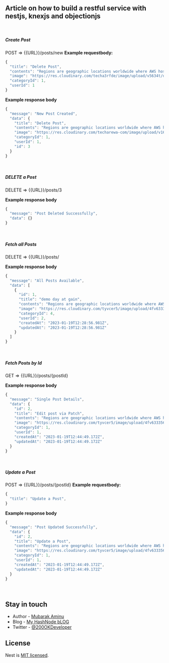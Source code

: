 ## Article on how to build a restful service with nestjs, knexjs and objectionjs

<br>


##### Create Post
POST ⇒ {{URL}}/posts/new
**Example requestbody:**
```ts
{
  "title": "Delete Post",
  "contents": "Regions are geographic locations worldwide where AWS hosts",
  "image": "https://res.cloudinary.com/techa3rfde/image/upload/v5634t/dfnrhy4tgk.jpg",
  "categoryId": 1,
  "userId": 1
}

```

**Example response body**
```ts
{
  "message": "New Post Created",
  "data": {
    "title": "Delete Post",
    "contents": "Regions are geographic locations worldwide where AWS hosts",
    "image": "https://res.cloudinary.com/techarewa-com/image/upload/v1633352938/lfliv4hbmw7idobwhrrq.jpg",
    "categoryId": 1,
    "userId": 1,
    "id": 3
  }
}
```
<br>

##### DELETE a Post
DELETE ⇒ {{URL}}/posts/3


**Example response body**
```ts
{
  "message": "Post Deleted Successfully",
  "data": {}
}
```
<br>


##### Fetch all Posts
DELETE ⇒ {{URL}}/posts/


**Example response body**
```ts
{
  "message": "All Posts Available",
  "data": [
    {
      "id": 1,
      "title": "demo day at gain",
      "contents": "Regions are geographic locations worldwide where AWS hosts its data centers. AWS Regions are named after the location where they reside. For example, in the United States",
      "image": "https://res.cloudinary.com/tyvcer5/image/upload/4fv6333563/lfli7idobwhrrq.jpg",
      "categoryId": 4,
      "userId": 2,
      "createdAt": "2023-01-19T12:28:56.981Z",
      "updatedAt": "2023-01-19T12:28:56.981Z"
    }
  ]
}
```
<br>

##### Fetch Posts by Id
GET ⇒ {{URL}}/posts/{postId}


**Example response body**
```ts
{
  "message": "Single Post Details",
  "data": {
    "id": 2,
    "title": "Edit post via Patch",
    "contents": "Regions are geographic locations worldwide where AWS hosts",
    "image": "https://res.cloudinary.com/tyvcer5/image/upload/4fv6333563/lfli7idobwhrrq.jpg",
    "categoryId": 1,
    "userId": 1,
    "createdAt": "2023-01-19T12:44:49.172Z",
    "updatedAt": "2023-01-19T12:44:49.172Z"
  }
}
```
<br>

##### Update a Post
POST ⇒ {{URL}}/posts/{postId}
**Example requestbody:**
```ts
{
  "title": "Update a Post",
}

```

**Example response body**
```ts
{
  "message": "Post Updated Successfully",
  "data": {
    "id": 2,
    "title": "Update a Post",
    "contents": "Regions are geographic locations worldwide where AWS hosts",
    "image": "https://res.cloudinary.com/tyvcer5/image/upload/4fv6333563/lfli7idobwhrrq.jpg",
    "categoryId": 1,
    "userId": 1,
    "createdAt": "2023-01-19T12:44:49.172Z",
    "updatedAt": "2023-01-19T12:44:49.172Z"
  }
}
```
<br>


## Stay in touch

- Author - [Mubarak Aminu](https://www.linkedin.com/in/mubarak-aminu/)
- Blog - [My HashNode bLOG](https://mubaraktech.hashnode.dev/)
- Twitter - [@200OKDeveloper](https://twitter.com/200OKDeveloper)

## License

Nest is [MIT licensed](LICENSE).
